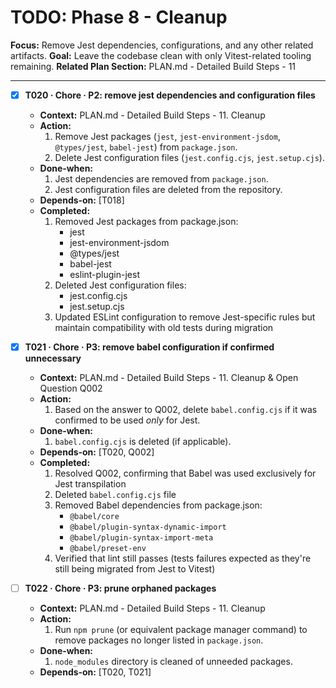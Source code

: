 # TODO: Phase 8 - Cleanup

**Focus:** Remove Jest dependencies, configurations, and any other related artifacts.
**Goal:** Leave the codebase clean with only Vitest-related tooling remaining.
**Related Plan Section:** PLAN.md - Detailed Build Steps - 11

---

- [x] **T020 · Chore · P2: remove jest dependencies and configuration files**

  - **Context:** PLAN.md - Detailed Build Steps - 11. Cleanup
  - **Action:**
    1. Remove Jest packages (`jest`, `jest-environment-jsdom`, `@types/jest`, `babel-jest`) from `package.json`.
    2. Delete Jest configuration files (`jest.config.cjs`, `jest.setup.cjs`).
  - **Done‑when:**
    1. Jest dependencies are removed from `package.json`.
    2. Jest configuration files are deleted from the repository.
  - **Depends‑on:** [T018]
  - **Completed:**
    1. Removed Jest packages from package.json:
       - jest
       - jest-environment-jsdom
       - @types/jest
       - babel-jest
       - eslint-plugin-jest
    2. Deleted Jest configuration files:
       - jest.config.cjs
       - jest.setup.cjs
    3. Updated ESLint configuration to remove Jest-specific rules but maintain compatibility with old tests during migration

- [x] **T021 · Chore · P3: remove babel configuration if confirmed unnecessary**

  - **Context:** PLAN.md - Detailed Build Steps - 11. Cleanup & Open Question Q002
  - **Action:**
    1. Based on the answer to Q002, delete `babel.config.cjs` if it was confirmed to be used _only_ for Jest.
  - **Done‑when:**
    1. `babel.config.cjs` is deleted (if applicable).
  - **Depends‑on:** [T020, Q002]
  - **Completed:**
    1. Resolved Q002, confirming that Babel was used exclusively for Jest transpilation
    2. Deleted `babel.config.cjs` file
    3. Removed Babel dependencies from package.json:
       - `@babel/core`
       - `@babel/plugin-syntax-dynamic-import`
       - `@babel/plugin-syntax-import-meta`
       - `@babel/preset-env`
    4. Verified that lint still passes (tests failures expected as they're still being migrated from Jest to Vitest)

- [ ] **T022 · Chore · P3: prune orphaned packages**
  - **Context:** PLAN.md - Detailed Build Steps - 11. Cleanup
  - **Action:**
    1. Run `npm prune` (or equivalent package manager command) to remove packages no longer listed in `package.json`.
  - **Done‑when:**
    1. `node_modules` directory is cleaned of unneeded packages.
  - **Depends‑on:** [T020, T021]
